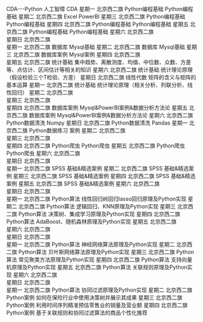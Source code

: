 CDA---Python
人工智障 
CDA
星期一	北京西二旗	Python编程基础	Python编程基础
星期二	北京西二旗	Excel	PowerBI
星期三	北京西二旗	Python编程基础	Python编程基础
星期四	北京西二旗	Python编程基础	Python编程基础
星期五	北京西二旗	Python编程基础	Python编程基础
星期六	北京西二旗		
星期日	北京西二旗		
星期一	北京西二旗	数据库	Mysql基础
星期二	北京西二旗	数据库	Mysql基础
星期三	北京西二旗	数据库案例	Mysql案例
星期四	北京西二旗		
星期五	北京西二旗	统计基础	集中趋势、离散测度、均值、中位数、众数、方差等、点估计、区间估计等相关的知识
星期六	北京西二旗	统计基础	统计理论原理（假设检验三个T检验、方差）
星期日	北京西二旗	线性代数	矩阵的含义与矩阵的基本运算
星期一	北京西二旗	统计基础	统计理论原理（相关分析、列联分析、线性回归）
星期二	北京西二旗		
星期三	北京西二旗		
星期四	北京西二旗	数据库案例	Mysql&PowerBI案例&数据分析方法论
星期五	北京西二旗	数据库案例	Mysql&PowerBI案例&数据分析方法论
星期六	北京西二旗	Python数据清洗	Numpy
星期日	北京西二旗	Python数据清洗	Pandas
星期一	北京西二旗	Python数据练习	案例
星期二	北京西二旗		
星期三	北京西二旗		
星期四	北京西二旗	Python爬虫	Python爬虫
星期五	北京西二旗	Python爬虫	Python爬虫
星期六	北京西二旗		
星期日	北京西二旗		
星期一	北京西二旗	SPSS	基础&精选案例
星期二	北京西二旗	SPSS	基础&精选案例
星期三	北京西二旗	SPSS	基础&精选案例
星期四	北京西二旗	SPSS	基础&精选案例
星期五	北京西二旗	SPSS	基础&精选案例
星期六	北京西二旗		
星期日	北京西二旗		
星期一	北京西二旗	Python算法	线性回归岭回归lasso回归原理及Python实现
星期二	北京西二旗	Python算法	逻辑回归、KNN原理及Python实现
星期三	北京西二旗	Python算法	决策树、集成学习原理及Python实现
星期四	北京西二旗	Python算法	AdaBoost、随机森林原理及Python实现
星期五	北京西二旗		
星期六	北京西二旗		
星期日	北京西二旗		
星期一	北京西二旗	Python算法	神经网络算法原理及Python实现
星期二	北京西二旗	Python算法	贝叶斯网络算法原理及Python实现
星期三	北京西二旗	Python算法	常见聚类方法原理及Python实现
星期四	北京西二旗	Python算法	支持向量机原理及Python实现
星期五	北京西二旗	Python算法	关联规则原理及Python实现
星期六	北京西二旗		
星期日	北京西二旗		
星期一	北京西二旗	Python算法	协同过滤原理及Python实现
星期二	北京西二旗	Python案例	如何在保险行业中使用决策树并展示其成果
星期三	北京西二旗	Python案例	利用时间序列精准预估零售业的销量及营业额
星期四	北京西二旗	Python案例	基于关联规则和协同过滤算法的商品个性化推荐
